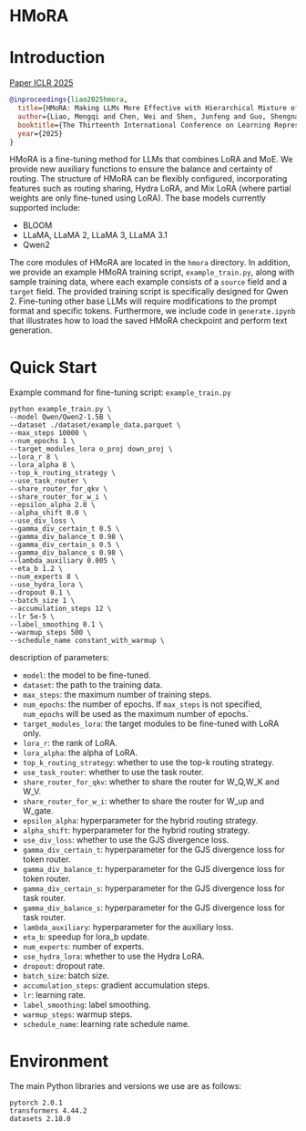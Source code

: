 # HMoRA
# Introduction

[Paper ICLR 2025](https://openreview.net/forum?id=lTkHiXeuDl)

```bib
@inproceedings{liao2025hmora,
  title={HMoRA: Making LLMs More Effective with Hierarchical Mixture of LoRA Experts},
  author={Liao, Mengqi and Chen, Wei and Shen, Junfeng and Guo, Shengnan and Wan, Huaiyu},
  booktitle={The Thirteenth International Conference on Learning Representations},
  year={2025}
}
```

HMoRA is a fine-tuning method for LLMs that combines LoRA and MoE.
We provide new auxiliary functions to ensure the balance and certainty of routing. 
The structure of HMoRA can be flexibly configured, 
incorporating features such as routing sharing, 
Hydra LoRA, and Mix LoRA (where partial weights are only fine-tuned using LoRA).
The base models currently supported include:
- BLOOM
- LLaMA, LLaMA 2, LLaMA 3, LLaMA 3.1
- Qwen2

The core modules of HMoRA are located in the `hmora` directory. 
In addition, we provide an example HMoRA training script, 
`example_train.py`, along with sample training data, 
where each example consists of a `source` field and a `target` field. 
The provided training script is specifically designed for Qwen 2. 
Fine-tuning other base LLMs will require modifications to the prompt format and specific tokens. 
Furthermore, we include code in `generate.ipynb` that illustrates how to load the saved HMoRA checkpoint and perform text generation.

# Quick Start

Example command for fine-tuning script: `example_train.py`

```shell
python example_train.py \
--model Qwen/Qwen2-1.5B \
--dataset ./dataset/example_data.parquet \
--max_steps 10000 \
--num_epochs 1 \
--target_modules_lora o_proj down_proj \
--lora_r 8 \
--lora_alpha 8 \
--top_k_routing_strategy \
--use_task_router \
--share_router_for_qkv \
--share_router_for_w_i \
--epsilon_alpha 2.0 \
--alpha_shift 0.0 \
--use_div_loss \
--gamma_div_certain_t 0.5 \
--gamma_div_balance_t 0.98 \
--gamma_div_certain_s 0.5 \
--gamma_div_balance_s 0.98 \
--lambda_auxiliary 0.005 \
--eta_b 1.2 \
--num_experts 8 \
--use_hydra_lora \
--dropout 0.1 \
--batch_size 1 \
--accumulation_steps 12 \
--lr 5e-5 \
--label_smoothing 0.1 \
--warmup_steps 500 \
--schedule_name constant_with_warmup \
```

description of parameters:
- `model`: the model to be fine-tuned.
- `dataset`: the path to the training data.
- `max_steps`: the maximum number of training steps.
- `num_epochs`: the number of epochs. If `max_steps` is not specified, `num_epochs` will be used as the maximum number of epochs.`
- `target_modules_lora`: the target modules to be fine-tuned with LoRA only.
- `lora_r`: the rank of LoRA.
- `lora_alpha`: the alpha of LoRA.
- `top_k_routing_strategy`: whether to use the top-k routing strategy.
- `use_task_router`: whether to use the task router.
- `share_router_for_qkv`: whether to share the router for W_Q,W_K and W_V.
- `share_router_for_w_i`: whether to share the router for W_up and W_gate.
- `epsilon_alpha`: hyperparameter for the hybrid routing strategy.
- `alpha_shift`: hyperparameter for the hybrid routing strategy.
- `use_div_loss`: whether to use the GJS divergence loss.
- `gamma_div_certain_t`: hyperparameter for the GJS divergence loss for token router.
- `gamma_div_balance_t`: hyperparameter for the GJS divergence loss for token router.
- `gamma_div_certain_s`: hyperparameter for the GJS divergence loss for task router.
- `gamma_div_balance_s`: hyperparameter for the GJS divergence loss for task router.
- `lambda_auxiliary`: hyperparameter for the auxiliary loss.
- `eta_b`: speedup for lora_b update.
- `num_experts`: number of experts.
- `use_hydra_lora`: whether to use the Hydra LoRA.
- `dropout`: dropout rate.
- `batch_size`: batch size.
- `accumulation_steps`: gradient accumulation steps.
- `lr`: learning rate.
- `label_smoothing`: label smoothing.
- `warmup_steps`: warmup steps.
- `schedule_name`: learning rate schedule name.

# Environment

The main Python libraries and versions we use are as follows:
```
pytorch 2.0.1
transformers 4.44.2
datasets 2.18.0
```
